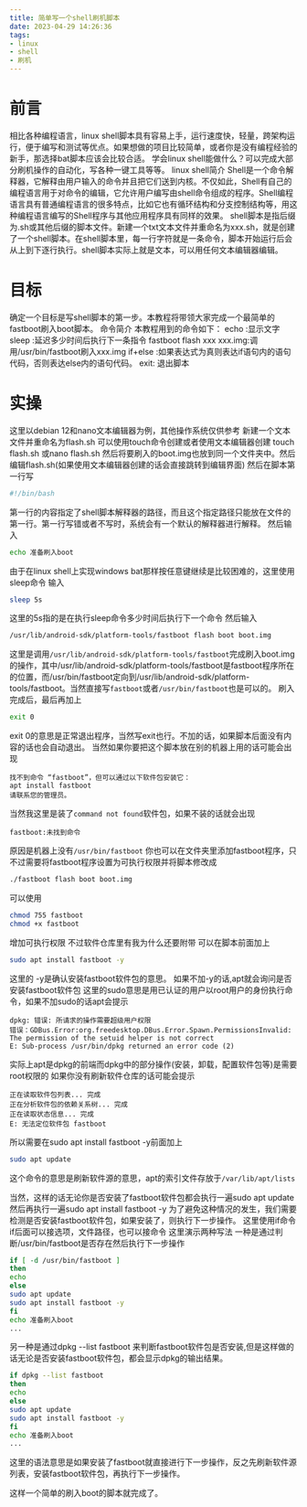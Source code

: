 ```yaml
---
title: 简单写一个shell刷机脚本
date: 2023-04-29 14:26:36
tags:
- linux
- shell
- 刷机
---
```

# 前言
相比各种编程语言，linux shell脚本具有容易上手，运行速度快，轻量，跨架构运行，便于编写和测试等优点。如果想做的项目比较简单，或者你是没有编程经验的新手，那选择bat脚本应该会比较合适。
学会linux shell能做什么？可以完成大部分刷机操作的自动化，写各种一键工具等等。
linux shell简介
Shell是一个命令解释器，它解释由用户输入的命令并且把它们送到内核。不仅如此，Shell有自己的编程语言用于对命令的编辑，它允许用户编写由shell命令组成的程序。Shell编程语言具有普通编程语言的很多特点，比如它也有循环结构和分支控制结构等，用这种编程语言编写的Shell程序与其他应用程序具有同样的效果。
shell脚本是指后缀为.sh或其他后缀的脚本文件。新建一个txt文本文件并重命名为xxx.sh，就是创建了一个shell脚本。在shell脚本里，每一行字符就是一条命令，脚本开始运行后会从上到下逐行执行。shell脚本实际上就是文本，可以用任何文本编辑器编辑。
# 目标
确定一个目标是写shell脚本的第一步。本教程将带领大家完成一个最简单的fastboot刷入boot脚本。
命令简介
本教程用到的命令如下：
echo :显示文字
sleep :延迟多少时间后执行下一条指令
fastboot flash xxx xxx.img:调用/usr/bin/fastboot刷入xxx.img
if+else :如果表达式为真则表达if语句内的语句代码，否则表达else内的语句代码。
exit: 退出脚本
# 实操
这里以debian 12和nano文本编辑器为例，其他操作系统仅供参考
新建一个文本文件并重命名为flash.sh
可以使用touch命令创建或者使用文本编辑器创建
touch flash.sh
或nano flash.sh
然后将要刷入的boot.img也放到同一个文件夹中。然后编辑flash.sh(如果使用文本编辑器创建的话会直接跳转到编辑界面)
然后在脚本第一行写
```bash
#!/bin/bash
```
第一行的内容指定了shell脚本解释器的路径，而且这个指定路径只能放在文件的第一行。第一行写错或者不写时，系统会有一个默认的解释器进行解释。
然后输入
```bash
echo 准备刷入boot
```
由于在linux shell上实现windows bat那样按任意键继续是比较困难的，这里使用sleep命令
输入
```bash
sleep 5s
```
这里的5s指的是在执行sleep命令多少时间后执行下一个命令
然后输入
```bash
/usr/lib/android-sdk/platform-tools/fastboot flash boot boot.img
```
这里是调用`/usr/lib/android-sdk/platform-tools/fastboot`完成刷入boot.img的操作，其中/usr/lib/android-sdk/platform-tools/fastboot是fastboot程序所在的位置，而/usr/bin/fastboot定向到/usr/lib/android-sdk/platform-tools/fastboot。当然直接写`fastboot`或者`/usr/bin/fastboot`也是可以的。
刷入完成后，最后再加上
```bash
exit 0
```
exit 0的意思是正常退出程序，当然写exit也行。不加的话，如果脚本后面没有内容的话也会自动退出。
当然如果你要把这个脚本放在别的机器上用的话可能会出现

```text
找不到命令 “fastboot”，但可以通过以下软件包安装它：
apt install fastboot
请联系您的管理员。
```
当然我这里是装了`command not found`软件包，如果不装的话就会出现
```text
fastboot:未找到命令
```
原因是机器上没有`/usr/bin/fastboot`
你也可以在文件夹里添加fastboot程序，只不过需要将fastboot程序设置为可执行权限并将脚本修改成
```bash
./fastboot flash boot boot.img
```
可以使用
```bash
chmod 755 fastboot
chmod +x fastboot
```
增加可执行权限
不过软件仓库里有我为什么还要附带
可以在脚本前面加上
```bash
sudo apt install fastboot -y
```
这里的 -y是确认安装fastboot软件包的意思。
如果不加-y的话,apt就会询问是否安装fastboot软件包
这里的sudo意思是用已认证的用户以root用户的身份执行命令，如果不加sudo的话apt会提示
```text
dpkg: 错误: 所请求的操作需要超级用户权限
错误：GDBus.Error:org.freedesktop.DBus.Error.Spawn.PermissionsInvalid: The permission of the setuid helper is not correct
E: Sub-process /usr/bin/dpkg returned an error code (2)
```
实际上apt是dpkg的前端而dpkg中的部分操作(安装，卸载，配置软件包等)是需要root权限的
如果你没有刷新软件仓库的话可能会提示

```text
正在读取软件包列表... 完成
正在分析软件包的依赖关系树... 完成
正在读取状态信息... 完成
E: 无法定位软件包 fastboot
```
所以需要在sudo apt install fastboot -y前面加上
```bash
sudo apt update
```
这个命令的意思是刷新软件源的意思，apt的索引文件存放于`/var/lib/apt/lists`

当然，这样的话无论你是否安装了fastboot软件包都会执行一遍sudo apt update
然后再执行一遍sudo apt install fastboot -y
为了避免这种情况的发生，我们需要检测是否安装fastboot软件包，如果安装了，则执行下一步操作。
这里使用if命令
if后面可以接选项，文件路径，也可以接命令
这里演示两种写法
一种是通过判断/usr/bin/fastboot是否存在然后执行下一步操作
```bash
if [ -d /usr/bin/fastboot ]
then
echo 
else
sudo apt update
sudo apt install fastboot -y
fi
echo 准备刷入boot
...
```
另一种是通过dpkg --list fastboot 来判断fastboot软件包是否安装,但是这样做的话无论是否安装fastboot软件包，都会显示dpkg的输出结果。
```bash
if dpkg --list fastboot
then
echo 
else
sudo apt update
sudo apt install fastboot -y
fi
echo 准备刷入boot
...
```
这里的语法意思是如果安装了fastboot就直接进行下一步操作，反之先刷新软件源列表，安装fastboot软件包，再执行下一步操作。

这样一个简单的刷入boot的脚本就完成了。
